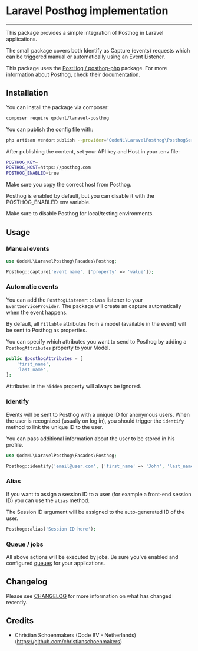 # Laravel Posthog implementation

---
This package provides a simple integration of Posthog in Laravel applications. 

The small package covers both Identify as Capture (events) requests which can be triggered manual or automatically using an Event Listener. 

This package uses the [PostHog / posthog-php](https://github.com/PostHog/posthog-php) package. For more information about Posthog, check their [documentation](https://posthog.com/docs).

## Installation

You can install the package via composer:

```bash
composer require qodenl/laravel-posthog
```

You can publish the config file with:

```bash
php artisan vendor:publish --provider="QodeNL\LaravelPosthog\PosthogServiceProvider"  
```

After publishing the content, set your API key and Host in your .env file:

```bash
POSTHOG_KEY=
POSTHOG_HOST=https://posthog.com
POSTHOG_ENABLED=true
```

Make sure you copy the correct host from Posthog. 

Posthog is enabled by default, but you can disable it with the POSTHOG_ENABLED env variable. 

Make sure to disable Posthog for local/testing environments. 

## Usage

### Manual events

```php
use QodeNL\LaravelPosthog\Facades\Posthog;

Posthog::capture('event name', ['property' => 'value']);
```

### Automatic events 

You can add the `PosthogListener::class` listener to your `EventServiceProvider`. The package will create an capture automatically when the event happens. 

By default, all `fillable` attributes from a model (available in the event) will be sent to Posthog as properties.

You can specify which attributes you want to send to Posthog by adding a `PosthogAttributes` property to your Model.

```php
public $posthogAttributes = [
    'first_name',
    'last_name',
];
```

Attributes in the `hidden` property will always be ignored. 

### Identify

Events will be sent to Posthog with a unique ID for anonymous users. When the user is recognized (usually on log in), 
you should trigger the `identify` method to link the unique ID to the user.

You can pass additional information about the user to be stored in his profile. 

```php
use QodeNL\LaravelPosthog\Facades\Posthog;

Posthog::identify('email@user.com', ['first_name' => 'John', 'last_name' => 'Doe']);
```

### Alias 

If you want to assign a session ID to a user (for example a front-end session ID) you can use the `alias` method. 

The Session ID argument will be assigned to the auto-generated ID of the user.

```php
Posthog::alias('Session ID here');
```

### Queue / jobs

All above actions will be executed by jobs. Be sure you've enabled and configured [queues](https://laravel.com/docs/10.x/queues) for your applications.

## Changelog

Please see [CHANGELOG](CHANGELOG.md) for more information on what has changed recently.

## Credits

- Christian Schoenmakers (Qode BV - Netherlands) (https://github.com/christianschoenmakers)
